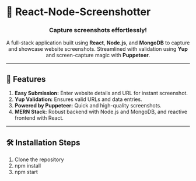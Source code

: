 # 🚀 React-Node-Screenshotter

<h3 align="center">Capture screenshots effortlessly!</h3>

<p align="center">
A full-stack application built using <b>React</b>, <b>Node.js</b>, and <b>MongoDB</b> to capture and showcase website screenshots. Streamlined with validation using <b>Yup</b> and screen-capture magic with <b>Puppeteer</b>.
<br>

---

## 🧐 Features

1. **Easy Submission:** Enter website details and URL for instant screenshot.
2. **Yup Validation:** Ensures valid URLs and data entries.
3. **Powered by Puppeteer:** Quick and high-quality screenshots.
4. **MERN Stack:** Robust backend with Node.js and MongoDB, and reactive frontend with React.

---

## 🛠️ Installation Steps

1. Clone the repository
2. npm install
3. npm start

